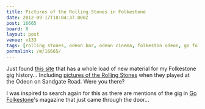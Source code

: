 ```yaml
---
title: Pictures of the Rolling Stones in Folkestone
date: 2012-09-17T18:04:37.000Z
post: 16665
board: 8
layout: post
venue: v133
tags: [rolling stones, odeon bar, odeon cinema, folkeston odeon, go folkestone, folkestone, "1964", "1960s", gig history]
permalink: /m/16665/
---
```

Just found <a href="http://www.photographyinmyblood.com">this site</a> that has a whole load of new material for my Folkestone gig history... Including <a href="http://www.photographyinmyblood.com/image-viewer.htm?gallery/Fgallerysub12-5-9.jpg">pictures of the Rolling Stones</a> when they played at the Odeon on Sandgate Road. Were you there?

I was inspired to search again for this as there are mentions of the gig in <a href="http://www.gofolkestone.org.uk">Go Folkestone</a>'s magazine that just came through the door...
